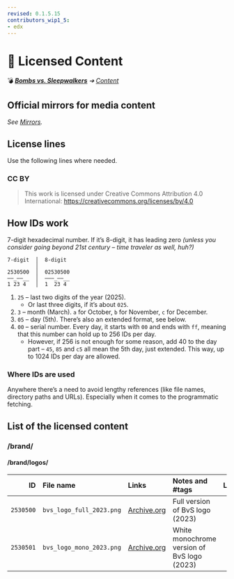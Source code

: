 ```yaml
---
revised: 0.1.5.15
contributors_wip1_5:
- edx
---
```


# 📄 Licensed Content

💣 ***[Bombs vs. Sleepwalkers][home]** ➔ [Content][content]*

## Official mirrors for media content

*See [Mirrors][mirrors].*

## License lines

Use the following lines where needed.

### CC BY

> This work is licensed under Creative Commons Attribution 4.0 International: <https://creativecommons.org/licenses/by/4.0>

## How IDs work

7-digit hexadecimal number. If it’s 8-digit, it has leading zero *(unless you consider going beyond 21st century – time traveler as well, huh?)*

```text
7-digit  │  8-digit
         │
2530500  │  02530500
——_——__  │  ———_——__
1 23 4   │  1  23 4
```

1. `25` – last two digits of the year (2025).
    - Or last three digits, if it’s about `025`.
2. `3` – month (March). `a` for October, `b` for November, `c` for December.
3. `05` – day (5th). There’s also an extended format, see below.
4. `00` – serial number. Every day, it starts with `00` and ends with `ff`, meaning that this number can hold up to 256 IDs per day.
    - However, if 256 is not enough for some reason, add 40 to the day part – `45`, `85` and `c5` all mean the 5th day, just extended. This way, up to 1024 IDs per day are allowed.

### Where IDs are used

Anywhere there’s a need to avoid lengthy references (like file names, directory paths and URLs). Especially when it comes to the programmatic fetching.

## List of the licensed content

### /brand/

#### /brand/logos/

| ID | File name | Links | Notes and #tags | License | Author(s) |
| -: | :-------- | :---- | :-------------- | :-----: | :-------- |
| `2530500` | `bvs_logo_full_2023.png` | [Archive.org][2530500a] | Full version of BvS logo (2023) | [CC] | edx |
| `2530501` | `bvs_logo_mono_2023.png` | [Archive.org][2530501a] | White monochrome version of BvS logo (2023) | [CC] | edx |

[home]: /README.md
[content]: /content/readme.md
[mirrors]: /mirrors.md#official-mirrors-for-media-content

[CC]: #cc-by

[2530500a]: https://archive.org/download/bvsgame/brand/logos/bvs_logo_full_2023.png
[2530501a]: https://archive.org/download/bvsgame/brand/logos/bvs_logo_mono_2023.png
